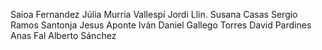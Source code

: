 Saioa Fernandez
Júlia Murria Vallespí
Jordi Llin.
Susana Casas
Sergio Ramos Santonja
Jesus Aponte
Iván Daniel Gallego Torres
David Pardines
Anas Fal
Alberto Sánchez
